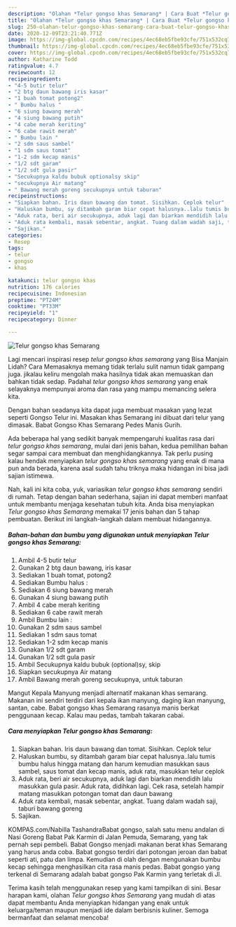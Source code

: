 ```yaml
---
description: "Olahan *Telur gongso khas Semarang* | Cara Buat *Telur gongso khas Semarang* Yang Bisa Manjain Lidah"
title: "Olahan *Telur gongso khas Semarang* | Cara Buat *Telur gongso khas Semarang* Yang Bisa Manjain Lidah"
slug: 250-olahan-telur-gongso-khas-semarang-cara-buat-telur-gongso-khas-semarang-yang-bisa-manjain-lidah
date: 2020-12-09T23:21:40.771Z
image: https://img-global.cpcdn.com/recipes/4ec68eb5fbe93cfe/751x532cq70/telur-gongso-khas-semarang-foto-resep-utama.jpg
thumbnail: https://img-global.cpcdn.com/recipes/4ec68eb5fbe93cfe/751x532cq70/telur-gongso-khas-semarang-foto-resep-utama.jpg
cover: https://img-global.cpcdn.com/recipes/4ec68eb5fbe93cfe/751x532cq70/telur-gongso-khas-semarang-foto-resep-utama.jpg
author: Katharine Todd
ratingvalue: 4.7
reviewcount: 12
recipeingredient:
- "4-5 butir telur"
- "2 btg daun bawang iris kasar"
- "1 buah tomat potong2"
- " Bumbu halus "
- "6 siung bawang merah"
- "4 siung bawang putih"
- "4 cabe merah keriting"
- "6 cabe rawit merah"
- " Bumbu lain "
- "2 sdm saus sambel"
- "1 sdm saus tomat"
- "1-2 sdm kecap manis"
- "1/2 sdt garam"
- "1/2 sdt gula pasir"
- "Secukupnya kaldu bubuk optionalsy skip"
- "secukupnya Air matang"
- " Bawang merah goreng secukupnya untuk taburan"
recipeinstructions:
- "Siapkan bahan. Iris daun bawang dan tomat. Sisihkan. Ceplok telur"
- "Haluskan bumbu, sy ditambah garam biar cepat halusnya..lalu tumis bumbu halus hingga matang dan harum kemudian masukkan saus sambel, saus tomat dan kecap manis, aduk rata, masukkan telur ceplok"
- "Aduk rata, beri air secukupnya, aduk lagi dan biarkan mendidih lalu masukkan gula pasir. Aduk rata, didihkan lagi. Cek rasa, setelah hampir matang masukkan potongan tomat dan daun bawang"
- "Aduk rata kembali, masak sebentar, angkat. Tuang dalam wadah saji, taburi bawang goreng"
- "Sajikan."
categories:
- Resep
tags:
- telur
- gongso
- khas

katakunci: telur gongso khas 
nutrition: 176 calories
recipecuisine: Indonesian
preptime: "PT24M"
cooktime: "PT33M"
recipeyield: "1"
recipecategory: Dinner

---
```



![*Telur gongso khas Semarang*](https://img-global.cpcdn.com/recipes/4ec68eb5fbe93cfe/751x532cq70/telur-gongso-khas-semarang-foto-resep-utama.jpg)

Lagi mencari inspirasi resep *telur gongso khas semarang* yang Bisa Manjain Lidah? Cara Memasaknya memang tidak terlalu sulit namun tidak gampang juga. jikalau keliru mengolah maka hasilnya tidak akan memuaskan dan bahkan tidak sedap. Padahal *telur gongso khas semarang* yang enak selayaknya mempunyai aroma dan rasa yang mampu memancing selera kita.

Dengan bahan seadanya kita dapat juga membuat masakan yang lezat seperti Gongso Telur ini. Masakan khas Semarang ini dibuat dari telur yang dimasak. Babat Gongso Khas Semarang Pedes Manis Gurih.

Ada beberapa hal yang sedikit banyak mempengaruhi kualitas rasa dari *telur gongso khas semarang*, mulai dari jenis bahan, kedua pemilihan bahan segar sampai cara membuat dan menghidangkannya. Tak perlu pusing kalau hendak menyiapkan *telur gongso khas semarang* yang enak di mana pun anda berada, karena asal sudah tahu triknya maka hidangan ini bisa jadi sajian istimewa.


Nah, kali ini kita coba, yuk, variasikan *telur gongso khas semarang* sendiri di rumah. Tetap dengan bahan sederhana, sajian ini dapat memberi manfaat untuk membantu menjaga kesehatan tubuh kita. Anda bisa menyiapkan *Telur gongso khas Semarang* memakai 17 jenis bahan dan 5 tahap pembuatan. Berikut ini langkah-langkah dalam membuat hidangannya.

<!--inarticleads1-->

##### Bahan-bahan dan bumbu yang digunakan untuk menyiapkan *Telur gongso khas Semarang*:

1. Ambil 4-5 butir telur
1. Gunakan 2 btg daun bawang, iris kasar
1. Sediakan 1 buah tomat, potong2
1. Sediakan  Bumbu halus :
1. Sediakan 6 siung bawang merah
1. Gunakan 4 siung bawang putih
1. Ambil 4 cabe merah keriting
1. Sediakan 6 cabe rawit merah
1. Ambil  Bumbu lain :
1. Gunakan 2 sdm saus sambel
1. Sediakan 1 sdm saus tomat
1. Sediakan 1-2 sdm kecap manis
1. Gunakan 1/2 sdt garam
1. Gunakan 1/2 sdt gula pasir
1. Ambil Secukupnya kaldu bubuk (optional)sy, skip
1. Siapkan secukupnya Air matang
1. Ambil  Bawang merah goreng secukupnya, untuk taburan


Mangut Kepala Manyung menjadi alternatif makanan khas semarang. Makanan ini sendiri terdiri dari kepala ikan manyung, daging ikan manyung, santan, cabe. Babat gongso khas Semarang rasanya manis berkat penggunaan kecap. Kalau mau pedas, tambah takaran cabai. 

<!--inarticleads2-->

##### Cara menyiapkan *Telur gongso khas Semarang*:

1. Siapkan bahan. Iris daun bawang dan tomat. Sisihkan. Ceplok telur
1. Haluskan bumbu, sy ditambah garam biar cepat halusnya..lalu tumis bumbu halus hingga matang dan harum kemudian masukkan saus sambel, saus tomat dan kecap manis, aduk rata, masukkan telur ceplok
1. Aduk rata, beri air secukupnya, aduk lagi dan biarkan mendidih lalu masukkan gula pasir. Aduk rata, didihkan lagi. Cek rasa, setelah hampir matang masukkan potongan tomat dan daun bawang
1. Aduk rata kembali, masak sebentar, angkat. Tuang dalam wadah saji, taburi bawang goreng
1. Sajikan.


KOMPAS.com/Nabilla TashandraBabat gongso, salah satu menu andalan di Nasi Goreng Babat Pak Karmin di Jalan Pemuda, Semarang, yang tak pernah sepi pembeli. Babat Gongso menjadi makanan berat khas Semarang yang harus anda coba. Babat gongso terdiri dari potongan jeroan dan babat seperti ati, patu dan limpa. Kemudian di olah dengan mengunakan bumbu kecap sehingga menghasilkan cita rasa manis pedas. Babat gongso yang terkenal di Semarang adalah babat gongso Pak Karmin yang terletak di Jl. 

Terima kasih telah menggunakan resep yang kami tampilkan di sini. Besar harapan kami, olahan *Telur gongso khas Semarang* yang mudah di atas dapat membantu Anda menyiapkan hidangan yang enak untuk keluarga/teman maupun menjadi ide dalam berbisnis kuliner. Semoga bermanfaat dan selamat mencoba!
